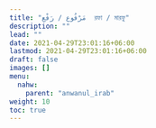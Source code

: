 ```yaml
---
title: "مَرْفُوع / رَفْع  রফা / মারফু"
description: ""
lead: ""
date: 2021-04-29T23:01:16+06:00
lastmod: 2021-04-29T23:01:16+06:00
draft: false
images: []
menu: 
  nahw:
    parent: "anwanul_irab"
weight: 10
toc: true
---
```



